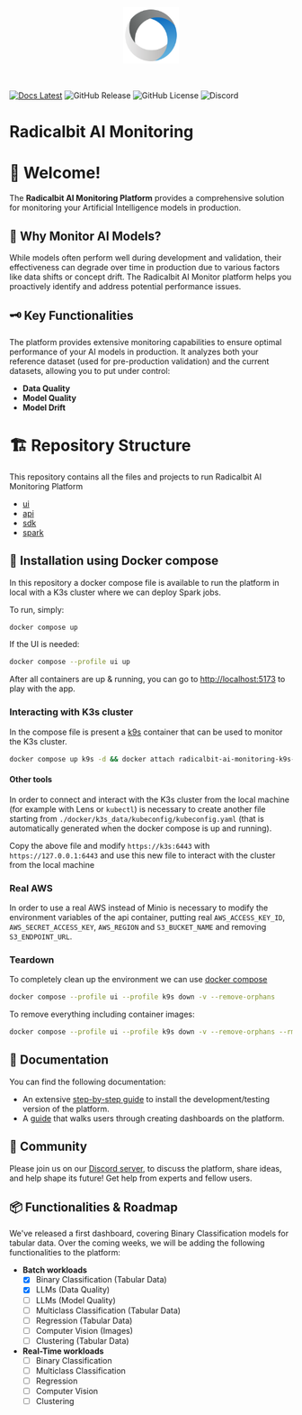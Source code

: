 <p align="center">
    <a href="https://radicalbit.ai/">
      <img src="docs/static/img/radicalbit.svg" width="100">
    </a>
</p>
<br />

[![Docs Latest](https://img.shields.io/badge/docs-latest-blue.svg)](https://docs.oss-monitoring.radicalbit.ai)
![GitHub Release](https://img.shields.io/github/v/release/radicalbit/radicalbit-ai-monitoring)
![GitHub License](https://img.shields.io/github/license/radicalbit/radicalbit-ai-monitoring)
![Discord](https://img.shields.io/discord/1252978922962817034)

# Radicalbit AI Monitoring

# 👋 Welcome!
The **Radicalbit AI Monitoring Platform** provides a comprehensive solution for monitoring your Artificial Intelligence models in production.

## 🤔 Why Monitor AI Models?
While models often perform well during development and validation, their effectiveness can degrade over time in production due to various factors like data shifts or concept drift. The Radicalbit AI Monitor platform helps you proactively identify and address potential performance issues.

## 🗝️ Key Functionalities
The platform provides extensive monitoring capabilities to ensure optimal performance of your AI models in production. It analyzes both your reference dataset (used for pre-production validation) and the current datasets, allowing you to put under control:
* **Data Quality**
* **Model Quality**
* **Model Drift**

# 🏗️ Repository Structure
This repository contains all the files and projects to run Radicalbit AI Monitoring Platform

- [ui](./ui/README.md)
- [api](./api/README.md)
- [sdk](./sdk/README.md)
- [spark](./spark/README.md)

## 🚀 Installation using Docker compose

In this repository a docker compose file is available to run the platform in local with a K3s cluster where we can deploy Spark jobs.

To run, simply:

```bash
docker compose up
```

If the UI is needed:

```bash
docker compose --profile ui up
```

After all containers are up & running, you can go to [http://localhost:5173](http://127.0.0.1:5173) to play with the app.

### Interacting with K3s cluster

In the compose file is present a [k9s](https://k9scli.io/) container that can be used to monitor the K3s cluster.

```bash
docker compose up k9s -d && docker attach radicalbit-ai-monitoring-k9s-1
```

#### Other tools

In order to connect and interact with the K3s cluster from the local machine (for example with Lens or `kubectl`) is necessary to create another file starting from `./docker/k3s_data/kubeconfig/kubeconfig.yaml` (that is automatically generated when the docker compose is up and running).

Copy the above file and modify `https://k3s:6443` with `https://127.0.0.1:6443` and use this new file to interact with the cluster from the local machine

### Real AWS

In order to use a real AWS instead of Minio is necessary to modify the environment variables of the api container, putting real `AWS_ACCESS_KEY_ID`, `AWS_SECRET_ACCESS_KEY`, `AWS_REGION` and `S3_BUCKET_NAME` and removing `S3_ENDPOINT_URL`.

### Teardown

To completely clean up the environment we can use [docker compose](https://docs.docker.com/reference/cli/docker/compose/down/)

```bash
docker compose --profile ui --profile k9s down -v --remove-orphans
```

To remove everything including container images:

```bash
docker compose --profile ui --profile k9s down -v --remove-orphans --rmi all
```

## 📖 Documentation
You can find the following documentation:
* An extensive [step-by-step guide](https://docs.oss-monitoring.radicalbit.ai/user-guide/installation) to install the development/testing version of the platform.
* A [guide](https://docs.oss-monitoring.radicalbit.ai/user-guide/quickstart) that walks users through creating dashboards on the platform.

## 🤝 Community
Please join us on our [Discord server](https://discord.gg/x2Ze8TMRsD), to discuss the platform, share ideas, and help shape its future! Get help from experts and fellow users.

## 📦 Functionalities & Roadmap
We've released a first dashboard, covering Binary Classification models for tabular data.
Over the coming weeks, we will be adding the following functionalities to the platform:

* **Batch workloads**
  * [x] Binary Classification (Tabular Data)
  * [x] LLMs (Data Quality)
  * [ ] LLMs (Model Quality)
  * [ ] Multiclass Classification (Tabular Data)
  * [ ] Regression (Tabular Data)
  * [ ] Computer Vision (Images)
  * [ ] Clustering (Tabular Data)
       
* **Real-Time workloads**
  * [ ] Binary Classification
  * [ ] Multiclass Classification
  * [ ] Regression
  * [ ] Computer Vision
  * [ ] Clustering
